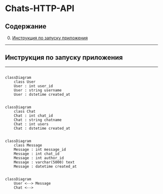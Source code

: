 # Сhats-HTTP-API

## Содержание  
0. [Инструкция по запуску приложения](#0)

____  
<a name="0"></a>
## Инструкция по запуску приложения
____  

```mermaid

classDiagram
    class User
    User : int user_id
    User : string username
    User : dstetime created_at
    
    
classDiagram
    class Chat
    Chat : int chat_id
    Chat : string chatname
    Chat : int users
    Chat : dstetime created_at
    
    
classDiagram
    class Message
    Message : int message_id
    Message : int chat_id
    Message : int author_id
    Message : varchar(5000) text
    Message : datetime created_at
    
    
classDiagram
    User <--> Message
    Chat <-->

```

